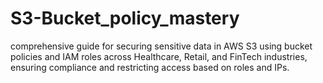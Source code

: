# S3-Bucket_policy_mastery
 comprehensive guide for securing sensitive data in AWS S3 using bucket policies and IAM roles across Healthcare, Retail, and FinTech industries, ensuring compliance and restricting access based on roles and IPs.
